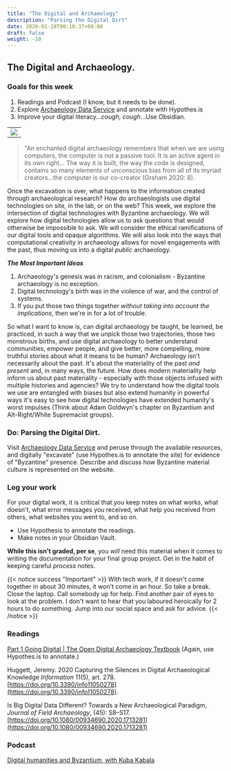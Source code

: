 ```yaml
---
title: "The Digital and Archaeology"
description: "Parsing the Digital Dirt"
date: 2020-01-28T00:10:37+09:00
draft: false
weight: -10
---
```


## The Digital and Archaeology. 

### Goals for this week

1) Readings and Podcast (I know, but it needs to be done).
2) Explore [Archaeology Data Service](https://archaeologydataservice.ac.uk/) and annotate with Hypothes.is
3) Improve your digital literacy...*cough, cough*...Use Obsidian. 


<table >
	<tbody>
		<tr>
			<td><img src="https://images.squarespace-cdn.com/content/v1/5f3571ef9fa2aa0139d700c8/8a3e4a2a-b8ba-4272-9180-3309be9604e9/NormalsTestsnapshot.jpg?format=2500w"> </td>
		</tr>
	</tbody>
</table>


>"An enchanted digital archaeology remembers that when we are using computers, the computer is not a passive tool. It is an active agent in its own right... The way it is built, the way the code is designed, contains so many elements of unconscious bias from all of its myriad creators...the computer is our co-creator (Graham 2020: 8).

Once the excavation is over, what happens to the information created through archaeological research? How do archaeologists use digital technologies on site, in the lab, or on the web? This week, we explore the intersection of digital technologies with Byzantine archaeology. We will explore how digital technologies allow us to ask questions that would otherwise be impossible to ask. We will consider the ethical ramifications of our digital tools and opaque algorithms. We will also look into the ways that computational creativity in archaeology allows for novel engagements with the past, thus moving us into a digital _public_ archaeology.

**_The Most Important Ideas_**

1) Archaeology's genesis was in racism, and colonialism - Byzantine archaeology is no exception.
2) Digital technology's birth was in the violence of war, and the control of systems.
3) If you put those two things together _without taking into account the implications_, then we're in for a lot of trouble.

So what I want to know is, can digital archaeology be taught, be learned, be practiced, in such a way that we unpick those two trajectories, those two monstrous births, and use digital archaeology to better understand communities, empower people, and give better, more compelling, more truthful stories about what it means to be human? Archaeology isn't necessarily about the past. It's about the materiality of the past _and present_ and, in many ways, the future. How does modern materiality help inform us about past materiality - especially with those objects infused with multiple histories and agencies? We try to understand how the digital tools we use are entangled with biases but also extend humanity in powerful ways it's easy to see how digital technologies have extended humanity's worst impulses (Think about Adam Goldwyn's chapter on Byzantium and Alt-Right/White Supremacist groups).

### Do: Parsing the Digital Dirt.

Visit [Archaeology Data Service](https://archaeologydataservice.ac.uk/) and peruse through the available resources, and digitally "excavate" (use Hypothes.is to annotate the site) for evidence of "Byzantine" presence. Describe and discuss how Byzantine material culture is represented on the website. 

### Log your work

For your digital work, it is critical that you keep notes on what works, what doesn't, what error messages you received, what help you received from others, what websites you went to, and so on.

+ Use Hypothesis to annotate the readings.
+ Make notes in your Obsidian Vault. 

**While this isn't graded, per se**, you _will_ need this material when it comes to writing the documentation for your final group project. Get in the habit of keeping careful _process_ notes.

{{< notice success "Important" >}} With tech work, if it doesn't come together in about 30 minutes, it won't come in an hour. So take a break. Close the laptop. Call somebody up for help. Find another pair of eyes to look at the problem. I don't want to hear that you laboured heroically for 2 hours to do something. Jump into our social space and ask for advice.
{{< /notice >}}

### Readings

[Part 1 Going Digital | The Open Digital Archaeology Textbook](https://o-date.github.io/draft/book/going-digital.html) (Again, use Hypothes.is to annotate.)

Huggett, Jeremy. 2020   Capturing the Silences in Digital Archaeological Knowledge _Information_ 11(5), art. 278. [https://doi.org/10.3390/info11050278](https://doi.org/10.3390/info11050278).

Is Big Digital Data Different? Towards a New Archaeological Paradigm, _Journal of Field Archaeology_, (45): S8–S17. [https://doi.org/10.1080/00934690.2020.1713281](https://doi.org/10.1080/00934690.2020.1713281)

### Podcast

[Digital humanities and Byzantium, with Kuba Kabala](https://byzantiumandfriends.podbean.com/e/23-digital-humanities-and-byzantium-with-kuba-kabala/)   

